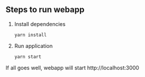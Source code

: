 ## Steps to run webapp

1. Install dependencies

   ```
   yarn install
   ```

2. Run application

   ```
   yarn start
   ```

If all goes well, webapp will start http://localhost:3000
